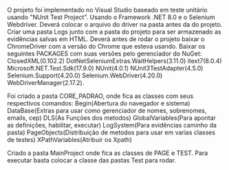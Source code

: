 O projeto foi implementado no Visual Studio baseado em teste unitário usando "NUnit Test Project".
Usando o Framework .NET 8.0 e o Selenium Webdriver.
Deverá colocar o arquivo do driver na pasta antes da do projeto.
Criar uma pasta Logs junto com a pasta do projeto para ser armazenado as evidências salvas em HTML.
Deverá antes de rodar o projeto baixar o ChromeDriver com a versão do Chrome que esteva usando.
Baixar os seguintes PACKAGES com suas versões pelo gerenciador do NuGet:
ClosedXML(0.102.2)
DotNetSeleniumExtras.WaitHelpers(3.11.0)
itext7(8.0.4)
Microsoft.NET.Test.Sdk(17.9.0)
NUnit(4.0.1)
NUnit3TestAdapter(4.5.0)
Selenium.Support(4.20.0)
Selenium.WebDriver(4.20.0)
WebDriverManager(2.17.2).

Foi criado a pasta CORE_PADRAO, onde fica as classes com seus respectivos comandos:
Begin(Abertura do navegador e sistema)
DataBase(Extras para usar como gerenciador de nomes, sobrenomes, emails, cep)
DLS(As Funções dos metodos)
GlobalVariables(Para apontar as definições, habilitar, executar)
LogSystem(Para evidências caminho da pasta)
PageObjects(Distribuição de metodos para usar em varias classes de testes)
XPathVariables(Atribuir os Xpath)

Criado a pasta MainProject onde fica as classes de PAGE e TEST.
Para executar basta colocar a classe das pastas Test para rodar.
